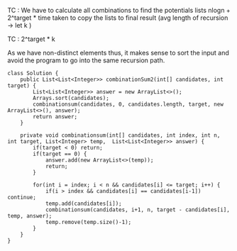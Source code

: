 TC : We have to calculate all combinations to find the potentials lists
 nlogn + 2^target * time taken to copy the lists to final result (avg length of recursion  -> let k )
        
TC : 2^target * k
            
As we have non-distinct elements thus, it makes sense to sort the input
and avoid the program to go into the same recursion path.


```
class Solution {
    public List<List<Integer>> combinationSum2(int[] candidates, int target) {
        List<List<Integer>> answer = new ArrayList<>();
        Arrays.sort(candidates);
        combinationsum(candidates, 0, candidates.length, target, new ArrayList<>(), answer);
        return answer;
    }
    
    private void combinationsum(int[] candidates, int index, int n, int target, List<Integer> temp,  List<List<Integer>> answer) {
        if(target < 0) return;
        if(target == 0) {
            answer.add(new ArrayList<>(temp));
            return;
        }
        
        for(int i = index; i < n && candidates[i] <= target; i++) {
            if(i > index && candidates[i] == candidates[i-1]) continue;
            temp.add(candidates[i]);
            combinationsum(candidates, i+1, n, target - candidates[i], temp, answer);
            temp.remove(temp.size()-1);   
        }
    }
}
```
